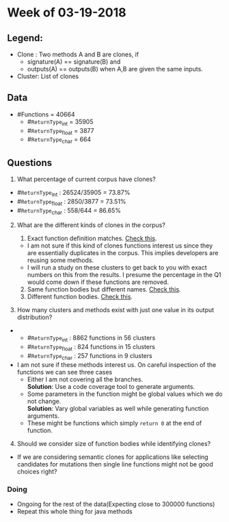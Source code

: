 # Week of 03-19-2018

## Legend:
  * Clone : Two methods A and B are clones, if 
    * signature(A) == signature(B) and 
    * outputs(A) == outputs(B) when A,B are given the same inputs.
  * Cluster: List of clones

## Data
  * \#Functions = 40664
    * \#`ReturnType`<sub>int</sub> = 35905
    * \#`ReturnType`<sub>float</sub> = 3877
    * \#`ReturnType`<sub>char</sub> = 664

## Questions
1. What percentage of current corpus have clones?
  * \#`ReturnType`<sub>int</sub> : 26524/35905 = 73.87%
  * \#`ReturnType`<sub>float</sub> : 2850/3877 = 73.51%
  * \#`ReturnType`<sub>char</sub> : 558/644 = 86.65%

2. What are the different kinds of clones in the corpus?
    1. Exact function definition matches. [Check this](https://github.com/dr-bigfatnoob/CodeSeer/blob/master/results/clones/clone_char_000.txt).
      * I am not sure if this kind of clones functions interest us since they are essentially duplicates in the corpus. 
    This implies developers are reusing some methods.
      * I will run a study on these clusters to get back to you with exact numbers on this from the results.
    I presume the percentage in the Q1 would come down if these functions are removed.
    2. Same function bodies but different names. [Check this](https://github.com/dr-bigfatnoob/CodeSeer/blob/master/results/clones/clone_int_006.txt).
    3. Different function bodies. [Check this](https://github.com/dr-bigfatnoob/CodeSeer/blob/master/results/clones/clone_float_001.txt).
   
3. How many clusters and methods exist with just one value in its output distribution?
  * 
    * \#`ReturnType`<sub>int</sub> : 8862 functions in 56 clusters
    * \#`ReturnType`<sub>float</sub> : 824 functions in 15 clusters
    * \#`ReturnType`<sub>char</sub> : 257 functions in 9 clusters
  * I am not sure if these methods interest us. On careful inspection of the functions we can see three cases
    * Either I am not covering all the branches.  
    **Solution**: Use a code coverage tool to generate arguments.
    * Some parameters in the function might be global values which we do not change.  
    **Solution**: Vary global variables as well while generating function arguments.
    * These might be functions which simply `return 0` at the end of function.

4. Should we consider size of function bodies while identifying clones?
  * If we are considering semantic clones for applications like selecting candidates for mutations
   then single line functions might not be good choices right?
   
### Doing
  * Ongoing for the rest of the data(Expecting close to 300000 functions)
  * Repeat this whole thing for java methods
  
